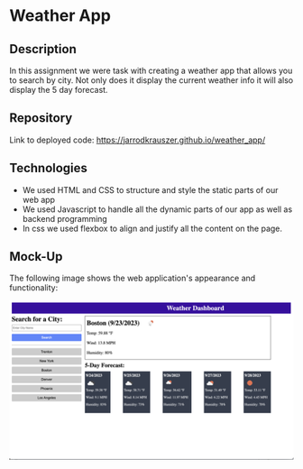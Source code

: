 # Weather App

## Description

In this assignment we were task with creating a weather app that allows you to search by city.  Not only does it display the current weather info it will also display the 5 day forecast.

## Repository

Link to deployed code:  https://jarrodkrauszer.github.io/weather_app/

## Technologies

 - We used HTML and CSS to structure and style the static parts of our web app
 - We used Javascript to handle all the dynamic parts of our app as well as backend programming
 - In css we used flexbox to align and justify all the content on the page.

## Mock-Up

The following image shows the web application's appearance and functionality:

![The Weather App website includes a input field and search button followed by a section for the weather..](./assets/images/sreenshot1.png)




